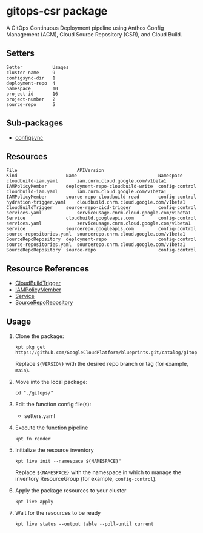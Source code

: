 # gitops-csr package

A GitOps Continuous Deployment pipeline using Anthos Config Management (ACM),
Cloud Source Repository (CSR), and Cloud Build.

## Setters

```
Setter           Usages
cluster-name     9
configsync-dir   1
deployment-repo  4
namespace        10
project-id       16
project-number   2
source-repo      5
```

## Sub-packages

- [configsync](/catalog/gitops/configsync)

## Resources

```
File                      APIVersion                                  Kind                  Name                              Namespace
cloudbuild-iam.yaml       iam.cnrm.cloud.google.com/v1beta1           IAMPolicyMember       deployment-repo-cloudbuild-write  config-control
cloudbuild-iam.yaml       iam.cnrm.cloud.google.com/v1beta1           IAMPolicyMember       source-repo-cloudbuild-read       config-control
hydration-trigger.yaml    cloudbuild.cnrm.cloud.google.com/v1beta1    CloudBuildTrigger     source-repo-cicd-trigger          config-control
services.yaml             serviceusage.cnrm.cloud.google.com/v1beta1  Service               cloudbuild.googleapis.com         config-control
services.yaml             serviceusage.cnrm.cloud.google.com/v1beta1  Service               sourcerepo.googleapis.com         config-control
source-repositories.yaml  sourcerepo.cnrm.cloud.google.com/v1beta1    SourceRepoRepository  deployment-repo                   config-control
source-repositories.yaml  sourcerepo.cnrm.cloud.google.com/v1beta1    SourceRepoRepository  source-repo                       config-control
```

## Resource References

- [CloudBuildTrigger](https://cloud.google.com/config-connector/docs/reference/resource-docs/cloudbuild/cloudbuildtrigger)
- [IAMPolicyMember](https://cloud.google.com/config-connector/docs/reference/resource-docs/iam/iampolicymember)
- [Service](https://cloud.google.com/config-connector/docs/reference/resource-docs/serviceusage/service)
- [SourceRepoRepository](https://cloud.google.com/config-connector/docs/reference/resource-docs/sourcerepo/sourcereporepository)

## Usage

1.  Clone the package:
    ```
    kpt pkg get https://github.com/GoogleCloudPlatform/blueprints.git/catalog/gitops@${VERSION}
    ```
    Replace `${VERSION}` with the desired repo branch or tag
    (for example, `main`).

1.  Move into the local package:
    ```
    cd "./gitops/"
    ```

1.  Edit the function config file(s):
    - setters.yaml

1.  Execute the function pipeline
    ```
    kpt fn render
    ```

1.  Initialize the resource inventory
    ```
    kpt live init --namespace ${NAMESPACE}"
    ```
    Replace `${NAMESPACE}` with the namespace in which to manage
    the inventory ResourceGroup (for example, `config-control`).

1.  Apply the package resources to your cluster
    ```
    kpt live apply
    ```

1.  Wait for the resources to be ready
    ```
    kpt live status --output table --poll-until current
    ```

